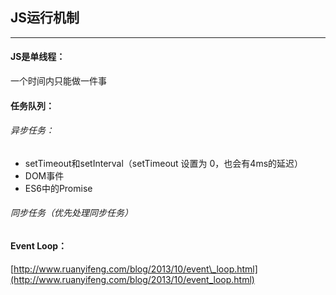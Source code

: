 ## JS运行机制

---

#### JS是单线程：

一个时间内只能做一件事

#### 任务队列：

###### 异步任务：

* setTimeout和setInterval（setTimeout 设置为 0，也会有4ms的延迟）
* DOM事件
* ES6中的Promise

###### 同步任务（优先处理同步任务）

#### Event Loop：

[http://www.ruanyifeng.com/blog/2013/10/event\_loop.html](http://www.ruanyifeng.com/blog/2013/10/event_loop.html)

